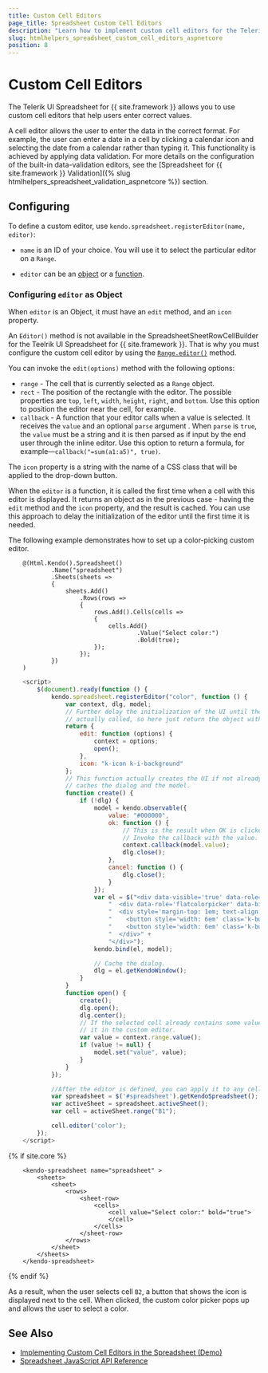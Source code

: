 ```yaml
---
title: Custom Cell Editors
page_title: Spreadsheet Custom Cell Editors
description: "Learn how to implement custom cell editors for the Telerik UI Spreadsheet component for {{ site.framework }}."
slug: htmlhelpers_spreadsheet_custom_cell_editors_aspnetcore
position: 8
---
```


# Custom Cell Editors

The Telerik UI Spreadsheet for {{ site.framework }} allows you to use custom cell editors that help users enter correct values.

A cell editor allows the user to enter the data in the correct format. For example, the user can enter a date in a cell by clicking a calendar icon and selecting the date from a calendar rather than typing it. This functionality is achieved by applying data validation. For more details on the configuration of the built-in data-validation editors, see the [Spreadsheet for {{ site.framework }} Validation]({% slug htmlhelpers_spreadsheet_validation_aspnetcore %}) section.

## Configuring
To define a custom editor, use `kendo.spreadsheet.registerEditor(name, editor)`:
 *  `name` is an ID of your choice. You will use it to select the particular editor on a `Range`. 
 
 *  `editor` can be an [object](#configuring-editor-as-object) or a [function](#configuring-editor-as-function). 
 
 ### Configuring `editor` as Object
 
 When `editor` is an Object, it must have an `edit` method, and an `icon` property. 
 
 An `Editor()` method is not available in the SpreadsheetSheetRowCellBuilder for the Teelrik UI Spreadsheet for {{ site.framework }}. That is why you must configure the custom cell editor by using the [`Range.editor()`](https://docs.telerik.com/kendo-ui/api/javascript/spreadsheet/range/methods/editor) method.

You can invoke the `edit(options)` method with the following options:
* `range` - The cell that is currently selected as a `Range` object.
* `rect` - The position of the rectangle with the editor. The possible properties are `top`, `left`, `width`, `height`, `right`, and `bottom`. Use this option to position the editor near the cell, for example.
* `callback` - A function that your editor calls when a value is selected. It receives the `value` and an optional `parse` argument . When `parse` is `true`, the `value` must be a string and it is then parsed as if input by the end user through the inline editor. Use this option to return a formula, for example&mdash;`callback("=sum(a1:a5)", true)`.

The `icon` property is a string with the name of a CSS class that will be applied to the drop-down button.

When the `editor` is a function, it is called the first time when a cell with this editor is displayed. It returns an object as in the previous case - having the `edit` method and the `icon` property, and the result is cached. You can use this approach to delay the initialization of the editor until the first time it is needed.

The following example demonstrates how to set up a color-picking custom editor.

```HtmlHelper
    @(Html.Kendo().Spreadsheet()
            .Name("spreadsheet")
            .Sheets(sheets =>
            {
                sheets.Add()
                    .Rows(rows =>
                    {
                        rows.Add().Cells(cells =>
                        {
                            cells.Add()
                                    .Value("Select color:")
                                    .Bold(true);
                        });
                    });
            })
    )
```
```JavaScript
    <script>
        $(document).ready(function () {
            kendo.spreadsheet.registerEditor("color", function () {
                var context, dlg, model;
                // Further delay the initialization of the UI until the `edit` method is
                // actually called, so here just return the object with the required API.
                return {
                    edit: function (options) {
                        context = options;
                        open();
                    },
                    icon: "k-icon k-i-background"
                };
                // This function actually creates the UI if not already there, and
                // caches the dialog and the model.
                function create() {
                    if (!dlg) {
                        model = kendo.observable({
                            value: "#000000",
                            ok: function () {
                                // This is the result when OK is clicked.
                                // Invoke the callback with the value.
                                context.callback(model.value);
                                dlg.close();
                            },
                            cancel: function () {
                                dlg.close();
                            }
                        });
                        var el = $("<div data-visible='true' data-role='window' data-modal='true' data-resizable='false' data-title='Select color'>" +
                            "  <div data-role='flatcolorpicker' data-bind='value: value'></div>" +
                            "  <div style='margin-top: 1em; text-align: right'>" +
                            "    <button style='width: 6em' class='k-button' data-bind='click: ok'>OK</button>" +
                            "    <button style='width: 6em' class='k-button' data-bind='click: cancel'>Cancel</button>" +
                            "  </div>" +
                            "</div>");
                        kendo.bind(el, model);

                        // Cache the dialog.
                        dlg = el.getKendoWindow();
                    }
                }
                function open() {
                    create();
                    dlg.open();
                    dlg.center();
                    // If the selected cell already contains some value, reflect
                    // it in the custom editor.
                    var value = context.range.value();
                    if (value != null) {
                        model.set("value", value);
                    }
                }
            });

            //After the editor is defined, you can apply it to any cell through the API.
            var spreadsheet = $('#spreadsheet').getKendoSpreadsheet();
            var activeSheet = spreadsheet.activeSheet();
            var cell = activeSheet.range("B1");

            cell.editor('color');
        });
    </script>
```
{% if site.core %}
```TagHelper
	<kendo-spreadsheet name="spreadsheet" >
		<sheets>
	 		<sheet>
	 	 		<rows>
	 	 	 		<sheet-row>
	 	 	 	 		<cells>
	 	 	 	 	 		<cell value="Select color:" bold="true">
	 	 	 	 	 		</cell>
	 	 	 	 		</cells>
	 	 	 		</sheet-row>
	 	 		</rows>
	 		</sheet>
		</sheets>
	</kendo-spreadsheet>
```
{% endif %}

As a result, when the user selects cell `B2`, a button that shows the icon is displayed next to the cell. When clicked, the custom color picker pops up and allows the user to
select a color.

## See Also

* [Implementing Custom Cell Editors in the Spreadsheet (Demo)](https://demos.telerik.com/kendo-ui/spreadsheet/custom-editors)
* [Spreadsheet JavaScript API Reference](/api/javascript/ui/spreadsheet)
